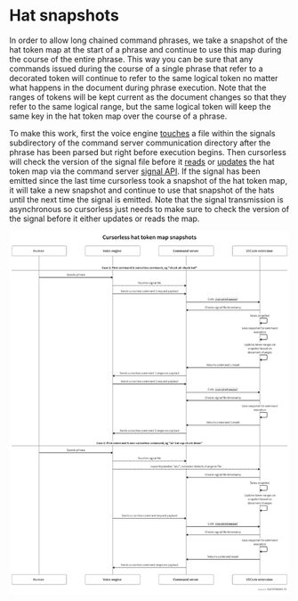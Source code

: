# Hat snapshots

In order to allow long chained command phrases, we take a snapshot of the hat token map at the start of a phrase and continue to use this map during the course of the entire phrase. This way you can be sure that any commands issued during the course of a single phrase that refer to a decorated token will continue to refer to the same logical token no matter what happens in the document during phrase execution. Note that the ranges of tokens will be kept current as the document changes so that they refer to the same logical range, but the same logical token will keep the same key in the hat token map over the course of a phrase.

To make this work, first the voice engine [touches](https://github.com/knausj85/knausj_talon/blob/e373780af16256ab8fd5638af32d97fa23c4c0fc/apps/vscode/command_client/command_client.py#L398) a file within the signals subdirectory of the command server communication directory after the phrase has been parsed but right before execution begins. Then cursorless will check the version of the signal file before it [reads](https://github.com/pokey/cursorless-vscode/blob/0b685a7cc2bb3fb16b8ae701b3fe711c9387ff24/src/core/HatTokenMap.ts#L70) or [updates](https://github.com/pokey/cursorless-vscode/blob/main/src/core/HatTokenMap.ts#L70) the hat token map via the command server [signal API](https://github.com/pokey/cursorless-vscode/blob/0b685a7cc2bb3fb16b8ae701b3fe711c9387ff24/src/core/HatTokenMap.ts#L70). If the signal has been emitted since the last time cursorless took a snapshot of the hat token map, it will take a new snapshot and continue to use that snapshot of the hats until the next time the signal is emitted. Note that the signal transmission is asynchronous so cursorless just needs to make sure to check the version of the signal before it either updates or reads the map.

![flow diagram](images/hat-token-map-snapshots.png)
